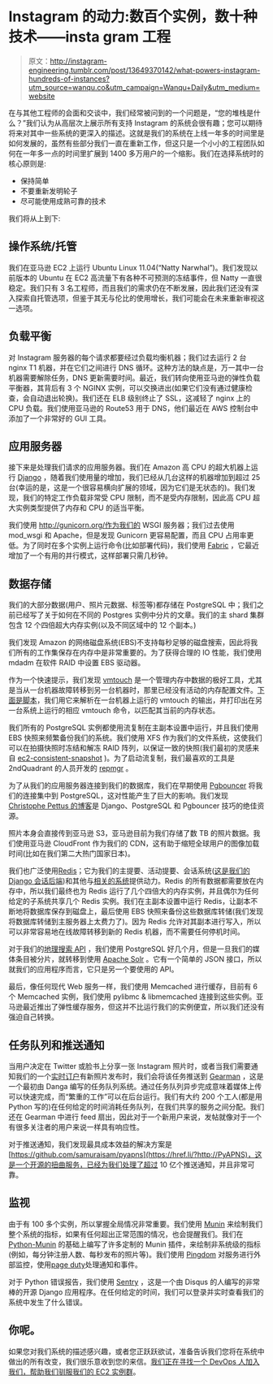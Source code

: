 # Instagram 的动力:数百个实例，数十种技术——insta gram 工程

> 原文：<http://instagram-engineering.tumblr.com/post/13649370142/what-powers-instagram-hundreds-of-instances?utm_source=wanqu.co&utm_campaign=Wanqu+Daily&utm_medium=website>



在与其他工程师的会面和交谈中，我们经常被问到的一个问题是，“您的堆栈是什么？”我们认为从高层次上展示所有支持 Instagram 的系统会很有趣；您可以期待将来对其中一些系统的更深入的描述。这就是我们的系统在上线一年多的时间里是如何发展的，虽然有些部分我们一直在重新工作，但这只是一个小小的工程团队如何在一年多一点的时间里扩展到 1400 多万用户的一个缩影。我们在选择系统时的核心原则是:

*   保持简单
*   不要重新发明轮子
*   尽可能使用成熟可靠的技术

我们将从上到下:

## 操作系统/托管

我们在亚马逊 EC2 上运行 Ubuntu Linux 11.04(“Natty Narwhal”)。我们发现以前版本的 Ubuntu 在 EC2 高流量下有各种不可预测的冻结事件，但 Natty 一直很稳定。我们只有 3 名工程师，而且我们的需求仍在不断发展，因此我们还没有深入探索自托管选项，但鉴于其无与伦比的使用增长，我们可能会在未来重新审视这一选项。

## 负载平衡

对 Instagram 服务器的每个请求都要经过负载均衡机器；我们过去运行 2 台 nginx T1 机器，并在它们之间进行 DNS 循环。这种方法的缺点是，万一其中一台机器需要解除任务，DNS 更新需要时间。最近，我们转向使用亚马逊的弹性负载平衡器，其背后有 3 个 NGINX 实例，可以交换进出(如果它们没有通过健康检查，会自动退出轮换)。我们还在 ELB 级别终止了 SSL，这减轻了 nginx 上的 CPU 负载。我们使用亚马逊的 Route53 用于 DNS，他们最近在 AWS 控制台中添加了一个非常好的 GUI 工具。

## 应用服务器

接下来是处理我们请求的应用服务器。我们在 Amazon 高 CPU 的超大机器上运行 [Django](https://href.li/?https://www.djangoproject.com/) ，随着我们使用量的增加，我们已经从几台这样的机器增加到超过 25 台(幸运的是，这是一个很容易横向扩展的领域，因为它们是无状态的)。我们发现，我们的特定工作负载非常受 CPU 限制，而不是受内存限制，因此高 CPU 超大实例类型提供了内存和 CPU 的适当平衡。

我们使用 http://gunicorn.org/作为我们的 WSGI 服务器；我们过去使用 mod_wsgi 和 Apache，但是发现 Gunicorn 更容易配置，而且 CPU 占用率更低。为了同时在多个实例上运行命令(比如部署代码)，我们使用 [Fabric](https://href.li/?http://fabric.readthedocs.org/en/1.3.3/index.html) ，它最近增加了一个有用的并行模式，这样部署只需几秒钟。

## 数据存储

我们的大部分数据(用户、照片元数据、标签等)都存储在 PostgreSQL 中；我们之前已经写了关于如何在不同的 Postgres 实例中分片的文章。我们的主 shard 集群包含 12 个四倍超大内存实例(以及不同区域中的 12 个副本。)

我们发现 Amazon 的网络磁盘系统(EBS)不支持每秒足够的磁盘搜索，因此将我们所有的工作集保存在内存中是非常重要的。为了获得合理的 IO 性能，我们使用 mdadm 在软件 RAID 中设置 EBS 驱动器。

作为一个快速提示，我们发现 [vmtouch](https://href.li/?http://hoytech.com/vmtouch/vmtouch.c) 是一个管理内存中数据的极好工具，尤其是当从一台机器故障转移到另一台机器时，那里已经没有活动的内存配置文件。[下面是脚本](https://href.li/?https://gist.github.com/1424540)，我们用它来解析在一台机器上运行的 vmtouch 的输出，并打印出在另一台系统上运行的相应 vmtouch 命令，以匹配其当前的内存状态。

我们所有的 PostgreSQL 实例都使用流复制在主副本设置中运行，并且我们使用 EBS 快照来频繁备份我们的系统。我们使用 XFS 作为我们的文件系统，这使我们可以在拍摄快照时冻结和解冻 RAID 阵列，以保证一致的快照(我们最初的灵感来自 [ec2-consistent-snapshot](https://href.li/?http://alestic.com/2009/09/ec2-consistent-snapshot) )。为了启动流复制，我们最喜欢的工具是 2ndQuadrant 的人员开发的 [repmgr](https://href.li/?https://github.com/greg2ndQuadrant/repmgr) 。

为了从我们的应用服务器连接到我们的数据库，我们在早期使用 [Pgbouncer](https://href.li/?http://pgfoundry.org/projects/pgbouncer/) 将我们的连接集中到 PostgreSQL，这对性能产生了巨大的影响。我们发现 [Christophe Pettus 的博客](https://href.li/?http://thebuild.com/blog/)是 Django、PostgreSQL 和 Pgbouncer 技巧的绝佳资源。

照片本身会直接传到亚马逊 S3，亚马逊目前为我们存储了数 TB 的照片数据。我们使用亚马逊 CloudFront 作为我们的 CDN，这有助于缩短全球用户的图像加载时间(比如在我们第二大热门国家日本)。

我们也广泛使用[Redis](https://href.li/?http://redis.io/)；它为我们的主提要、活动提要、会话系统([这是我们的 Django 会话后端](https://href.li/?https://gist.github.com/910392))和其他与[相关的系统](http://instagram-engineering.tumblr.com/post/12202313862/storing-hundreds-of-millions-of-simple-key-value-pairs)提供动力。Redis 的所有数据都需要放在内存中，所以我们最终也为 Redis 运行了几个四倍大的内存实例，并且偶尔为任何给定的子系统共享几个 Redis 实例。我们在主副本设置中运行 Redis，让副本不断地将数据库保存到磁盘上，最后使用 EBS 快照来备份这些数据库转储(我们发现将数据库转储到主服务器上太费力了)。因为 Redis 允许对其副本进行写入，所以可以非常容易地在线故障转移到新的 Redis 机器，而不需要任何停机时间。

对于我们的[地理搜索 API](https://href.li/?http://instagram.com/developer/endpoints/media/#get_media_search) ，我们使用 PostgreSQL 好几个月，但是一旦我们的媒体条目被分片，就转移到使用 [Apache Solr](https://href.li/?http://lucene.apache.org/solr/) 。它有一个简单的 JSON 接口，所以就我们的应用程序而言，它只是另一个要使用的 API。

最后，像任何现代 Web 服务一样，我们使用 Memcached 进行缓存，目前有 6 个 Memcached 实例，我们使用 pylibmc & libmemcached 连接到这些实例。亚马逊最近推出了弹性缓存服务，但这并不比运行我们的实例便宜，所以我们还没有强迫自己转换。

## 任务队列和推送通知

当用户决定在 Twitter 或脸书上分享一张 Instagram 照片时，或者当我们需要通知我们的一个[实时订户](https://href.li/?http://instagram.com/developer/realtime/)有新照片发布时，我们会将该任务推送到 [Gearman](https://href.li/?http://gearman.org/) ，这是一个最初由 Danga 编写的任务队列系统。通过任务队列异步完成意味着媒体上传可以快速完成，而“繁重的工作”可以在后台运行。我们有大约 200 个工人(都是用 Python 写的)在任何给定的时间消耗任务队列，在我们共享的服务之间分配。我们还在 Gearman 中进行 feed 扇出，因此对于一个新用户来说，发帖就像对于一个有很多关注者的用户来说一样具有响应性。

对于推送通知，我们发现最具成本效益的解决方案是[https://github.com/samuraisam/pyapns](https://href.li/?http://PyAPNS)，这是一个开源的扭曲服务，已经为我们处理了超过 10 亿个推送通知，并且非常可靠。

## 监视

由于有 100 多个实例，所以掌握全局情况非常重要。我们使用 [Munin](https://href.li/?http://munin-monitoring.org/) 来绘制我们整个系统的指标，如果有任何超出正常范围的情况，也会提醒我们。我们在 [Python-Munin](https://href.li/?http://samuelks.com/python-munin/) 的基础上编写了许多定制的 Munin 插件，来绘制非系统级的指标(例如，每分钟注册人数、每秒发布的照片等)。我们使用 [Pingdom](https://href.li/?http://pingdom.com) 对服务进行外部监控，使用[page duty](https://href.li/?http://pagerduty.com)处理通知和事件。

对于 Python 错误报告，我们使用 [Sentry](https://href.li/?http://pypi.python.org/pypi/django-sentry) ，这是一个由 Disqus 的人编写的非常棒的开源 Django 应用程序。在任何给定的时间，我们可以登录并实时查看我们的系统中发生了什么错误。

## 你呢。

如果您对我们系统的描述感兴趣，或者您正跃跃欲试，准备告诉我们您将在系统中做出的所有改变，我们很乐意收到您的来信。[我们正在寻找一个 DevOps 人加入我们，帮助我们驯服我们的 EC2 实例群](https://href.li/?http://instagr.am/about/jobs/)。

